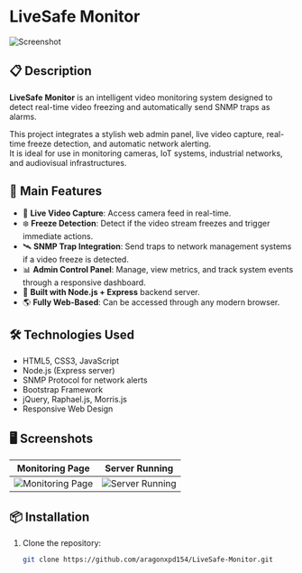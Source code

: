 # LiveSafe Monitor

![Screenshot](https://raw.githubusercontent.com/aragonxpd154/video-monitor-analytics/main/assets/preview.png)

## 📋 Description

**LiveSafe Monitor** is an intelligent video monitoring system designed to detect real-time video freezing and automatically send SNMP traps as alarms.

This project integrates a stylish web admin panel, live video capture, real-time freeze detection, and automatic network alerting.  
It is ideal for use in monitoring cameras, IoT systems, industrial networks, and audiovisual infrastructures.

## 🚀 Main Features

- 📸 **Live Video Capture**: Access camera feed in real-time.
- ❄️ **Freeze Detection**: Detect if the video stream freezes and trigger immediate actions.
- 🛰️ **SNMP Trap Integration**: Send traps to network management systems if a video freeze is detected.
- 📊 **Admin Control Panel**: Manage, view metrics, and track system events through a responsive dashboard.
- 🔧 **Built with Node.js + Express** backend server.
- 🌎 **Fully Web-Based**: Can be accessed through any modern browser.

## 🛠️ Technologies Used

- HTML5, CSS3, JavaScript
- Node.js (Express server)
- SNMP Protocol for network alerts
- Bootstrap Framework
- jQuery, Raphael.js, Morris.js
- Responsive Web Design

## 🖥️ Screenshots

| Monitoring Page | Server Running |
| :---: | :---: |
| ![Monitoring Page](https://raw.githubusercontent.com/aragonxpd154/video-monitor-analytics/main/assets/monitoring.png) | ![Server Running](https://raw.githubusercontent.com/aragonxpd154/video-monitor-analytics/main/assets/server.png) |

## 📦 Installation

1. Clone the repository:
   ```bash
   git clone https://github.com/aragonxpd154/LiveSafe-Monitor.git
